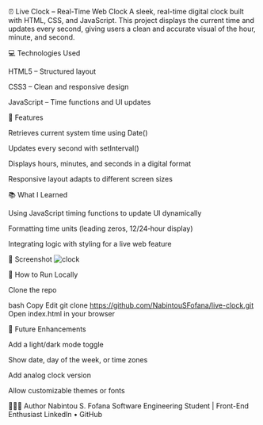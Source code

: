⏰ Live Clock – Real-Time Web Clock
A sleek, real-time digital clock built with HTML, CSS, and JavaScript. This project displays the current time and updates every second, giving users a clean and accurate visual of the hour, minute, and second.

💻 Technologies Used

HTML5 – Structured layout

CSS3 – Clean and responsive design

JavaScript – Time functions and UI updates

🚀 Features

Retrieves current system time using Date()

Updates every second with setInterval()

Displays hours, minutes, and seconds in a digital format

Responsive layout adapts to different screen sizes

📚 What I Learned

Using JavaScript timing functions to update UI dynamically

Formatting time units (leading zeros, 12/24‑hour display)

Integrating logic with styling for a live web feature

📸 Screenshot
![clock](https://github.com/user-attachments/assets/c5194f81-3003-42e6-92b8-4c766045a3b3)


📂 How to Run Locally

Clone the repo

bash
Copy
Edit
git clone https://github.com/NabintouSFofana/live-clock.git
Open index.html in your browser

📌 Future Enhancements

Add a light/dark mode toggle

Show date, day of the week, or time zones

Add analog clock version

Allow customizable themes or fonts

👩🏽‍💻 Author
Nabintou S. Fofana
Software Engineering Student | Front-End Enthusiast
LinkedIn • GitHub
